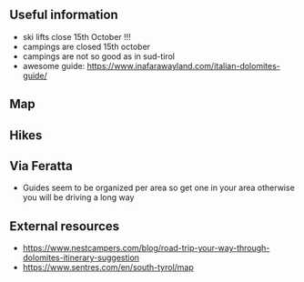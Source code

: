 ## Useful information

* ski lifts close 15th October !!!
* campings are closed 15th october
* campings are not so good as in sud-tirol
* awesome guide: https://www.inafarawayland.com/italian-dolomites-guide/

## Map

## Hikes

## Via Feratta

* Guides seem to be organized per area so get one in your area otherwise you will be driving a long way

## External resources

* https://www.nestcampers.com/blog/road-trip-your-way-through-dolomites-itinerary-suggestion
* https://www.sentres.com/en/south-tyrol/map

